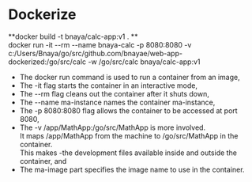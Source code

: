 # Dockerize

**docker build -t bnaya/calc-app:v1 . **  
docker run -it --rm --name bnaya-calc -p 8080:8080 -v c:/Users/Bnaya/go/src/github.com/bnayae/web-app-dockerized:/go/src/calc -w /go/src/calc bnaya/calc-app:v1

- The docker run command is used to run a container from an image,
- The -it flag starts the container in an interactive mode,
- The --rm flag cleans out the container after it shuts down,
- The --name ma-instance names the container ma-instance,
- The -p 8080:8080 flag allows the container to be accessed at port 8080,
- The -v /app/MathApp:/go/src/MathApp is more involved.  
  It maps /app/MathApp from the machine to /go/src/MathApp in the container.  
  This makes -the development files available inside and outside the container, and
- The ma-image part specifies the image name to use in the container.

